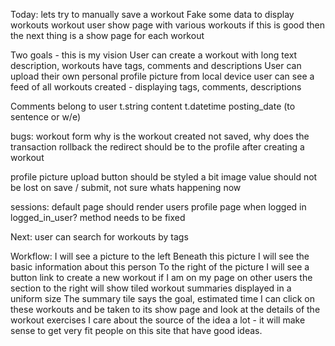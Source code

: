 
Today:
lets try to manually save a workout
Fake some data to display workouts 
workout user show page with various workouts
if this is good then the next thing is a show page for each workout

Two goals - this is my vision
User can create a workout with long text description, workouts have tags, comments and descriptions
User can upload their own personal profile picture from local device
user can see a feed of all workouts created - displaying tags, comments, descriptions

Comments belong to user
t.string content
t.datetime posting_date (to sentence or w/e)

bugs: 
workout form
why is the workout created not saved, why does the transaction rollback 
the redirect should be to the profile after creating a workout

profile picture
upload button should be styled a bit
image value should not be lost on save / submit, not sure whats happening now

sessions:
default page should render users profile page when logged in 
logged_in_user? method needs to be fixed

Next:
user can search for workouts by tags 

Workflow: 
I will see a picture to the left
Beneath this picture I will see the basic information about this person
To the right of the picture I will see a button link to create a new workout if I am on my page
on other users the section to the right will show tiled workout summaries displayed in a uniform size
The summary tile says the goal, estimated time
I can click on these workouts and be taken to its show page and look at the details of the workout exercises
I care about the source of the idea a lot - it will make sense to get very fit people on this site that have good ideas. 
